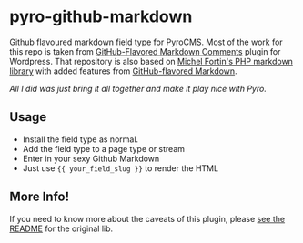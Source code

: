 pyro-github-markdown
====================

Github flavoured markdown field type for PyroCMS. Most of the work for this repo is taken from [GitHub-Flavored Markdown Comments](https://github.com/evansolomon/wp-github-flavored-markdown-comments) plugin for Wordpress. That repository is also based on [Michel Fortin's PHP markdown library](https://github.com/michelf/php-markdown/) with added features from [GitHub-flavored Markdown](https://github.com/github/github-flavored-markdown).

*All I did was just bring it all together and make it play nice with Pyro.*

## Usage

* Install the field type as normal.
* Add the field type to a page type or stream
* Enter in your sexy Github Markdown
* Just use `{{ your_field_slug }}` to render the HTML

## More Info!

If you need to know more about the caveats of this plugin, please [see the README](https://github.com/evansolomon/wp-github-flavored-markdown-comments/blob/master/README.md) for the original lib.